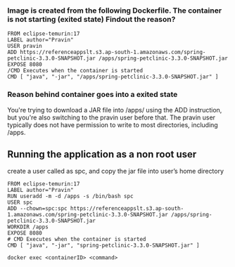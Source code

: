 ### Image is created from the following Dockerfile. The container is not starting (exited state) Findout the reason?

    FROM eclipse-temurin:17 
    LABEL author="Pravin"
    USER pravin
    ADD https://referenceappslt.s3.ap-south-1.amazonaws.com/spring-petclinic-3.3.0-SNAPSHOT.jar /apps/spring-petclinic-3.3.0-SNAPSHOT.jar
    EXPOSE 8080
    /CMD Executes when the container is started
    CMD [ "java", "-jar", "/apps/spring-petclinic-3.3.0-SNAPSHOT.jar" ]

  ### Reason behind container goes into a exited state

 You're trying to download a JAR file into /apps/ using the ADD instruction, 
 but you're also switching to the pravin user before that. The pravin user typically does not have permission to write to most directories, 
 including /apps.

## Running the application as a non root user
create a user called as spc, and copy the jar file into user’s home directory

    FROM eclipse-temurin:17
    LABEL author="Pravin"
    RUN useradd -m -d /apps -s /bin/bash spc
    USER spc
    ADD --chown=spc:spc https://referenceappslt.s3.ap-south-1.amazonaws.com/spring-petclinic-3.3.0-SNAPSHOT.jar /apps/spring-petclinic-3.3.0-SNAPSHOT.jar
    WORKDIR /apps
    EXPOSE 8080
    # CMD Executes when the container is started
    CMD [ "java", "-jar", "spring-petclinic-3.3.0-SNAPSHOT.jar" ]

    docker exec <containerID> <command>
